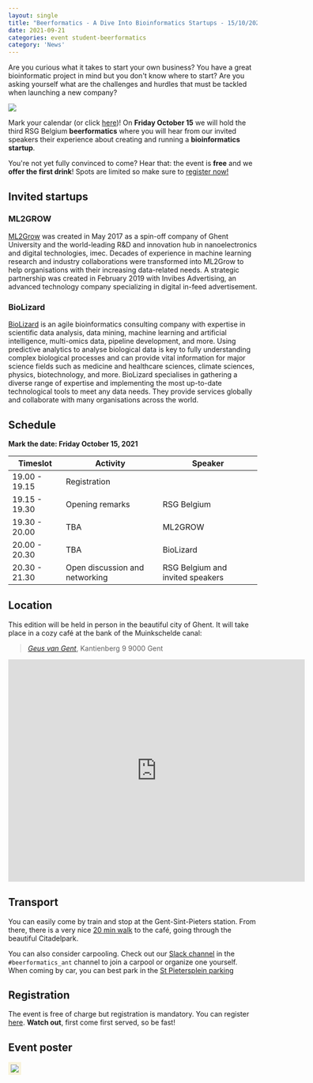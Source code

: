 ```yaml
---
layout: single
title: "Beerformatics - A Dive Into Bioinformatics Startups - 15/10/2021"
date: 2021-09-21
categories: event student-beerformatics
category: 'News'
---
```


Are you curious what it takes to start your own business? You have a great bioinformatic project in mind but you don't know where to start? Are you asking yourself what are the challenges and hurdles that must be tackled when launching a new company?

<img src="{{site.baseurl}}/assets/img/logo/beerformatics_logo.svg" style="max-width:150px;">

Mark your calendar (or click [here]({{site.baseurl}}/assets/ics/20211015-beerformatics.ics
))! On **Friday October 15** we will hold the third RSG Belgium **beerformatics** where you will hear from our invited speakers their experience about creating and running a **bioinformatics startup**.

You're not yet fully convinced to come? Hear that: the event is **free** and we **offer the first drink**! Spots are limited so make sure to [register now!](https://bit.ly/rsg_beerformatics_3)

## Invited startups

### ML2GROW

[ML2Grow](https://www.ml2grow.com/) was created in May 2017 as a spin-off company of Ghent University and the world-leading R&D and innovation hub in nanoelectronics and digital technologies, imec. Decades of experience in machine learning research and industry collaborations were transformed into ML2Grow to help organisations with their increasing data-related needs. A strategic partnership was created in February 2019 with Invibes Advertising, an advanced technology company specializing in digital in-feed advertisement.

### BioLizard

[BioLizard](https://lizard.bio/) is an agile bioinformatics consulting company with expertise in scientific data analysis, data mining, machine learning and artificial intelligence, multi-omics data, pipeline development, and more. Using predictive analytics to analyse biological data is key to fully understanding complex biological processes and can provide vital information for major science fields such as medicine and healthcare sciences, climate sciences, physics, biotechnology, and more. BioLizard specialises in gathering a diverse range of expertise and implementing the most up-to-date technological tools to meet any data needs. They provide services globally and collaborate with many organisations across the world.

## Schedule

**Mark the date: Friday October 15, 2021**

| Timeslot | Activity | Speaker |
| - | - | - |
| 19.00 - 19.15 | Registration | |
| 19.15 - 19.30 | Opening remarks | RSG Belgium |
| 19.30 - 20.00 | TBA | ML2GROW |
| 20.00 - 20.30 | TBA | BioLizard |
| 20.30 - 21.30 | Open discussion and networking | RSG Belgium and invited speakers |

## Location

This edition will be held in person in the beautiful city of Ghent. It will take place in a cozy café at the bank of the Muinkschelde canal:

> [*Geus van Gent*](https://www.geusvangent.be/),
Kantienberg 9 9000 Gent

<iframe src="https://www.google.com/maps/embed?pb=!1m18!1m12!1m3!1d2508.6329037926994!2d3.7264580157528657!3d51.04140047956128!2m3!1f0!2f0!3f0!3m2!1i1024!2i768!4f13.1!3m3!1m2!1s0x47c37156d5ec10fb%3A0xbe18db2a3eeb1d1a!2sDe%20Geus%20van%20Gent!5e0!3m2!1sen!2sbe!4v1631700857724!5m2!1sen!2sbe" width="600" height="450" style="border:0;" allowfullscreen="" loading="lazy"></iframe>

## Transport

You can easily come by train and stop at the Gent-Sint-Pieters station. From there, there is a very nice [20 min walk](https://goo.gl/maps/WmXb95wT5EH5xkhe8) to the café, going through the beautiful Citadelpark.

You can also consider carpooling. Check out our [Slack channel](http://www.rsg-belgium.iscbsc.org/slack/) in the `#beerformatics_ant` channel to join a carpool or organize one yourself. When coming by car, you can best park in the [St Pietersplein parking](https://goo.gl/maps/RCi4spmsCpo4Ducn8)

## Registration

The event is free of charge but registration is mandatory. You can register [here](https://bit.ly/rsg_beerformatics_3). **Watch out**, first come first served, so be fast!

## Event poster

<img src="{{ site.baseurl}}/assets/img/poster/2021-10-15-beerformatics.svg" style="max-width:1500px;border: 5px solid #f8f3daff;">
